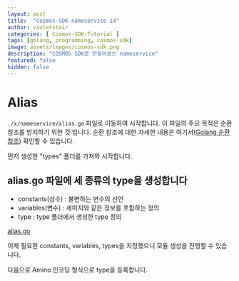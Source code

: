 ```yaml
---
layout: post
title:  "Cosmos-SDK nameservice 14"
author: violetstair
categories: [ Cosmos-SDK-Tutorial ]
tags: [golang, programming, cosmos-sdk]
image: assets/images/cosmos-sdk.png
description: "COSMOS SDK로 만들어보는 nameservice"
featured: false
hidden: false
---
```


# Alias

`./x/nameservice/alias.go` 파일로 이동하여 시작합니다.
이 파일의 주요 목적은 순환 참조를 방지하기 위한 것 입니다.
순환 참조에 대한 자세한 내용은 여기서([Golang 순환 참조](https://stackoverflow.com/questions/28256923/import-cycle-not-allowed)) 확인할 수 있습니다.

먼저 생성한 "types" 폴더를 가져와 시작합니다.

## alias.go 파일에 세 종류의 type을 생성합니다

- constants(상수) : 불변하는 변수의 선언
- variables(변수) : 세미지와 같은 정보를 포함하는 정의
- type : type 폴더에서 생성한 type 정의

[alias.go](https://github.com/cosmos/sdk-tutorials/blob/master/nameservice/x/nameservice/alias.go)

이제 필요한 constants, variables, types을 지정했으니 모듈 생성을 진행할 수 있습니다.

다음으로 Amino 인코딩 형식으로 type을 등록합니다.
